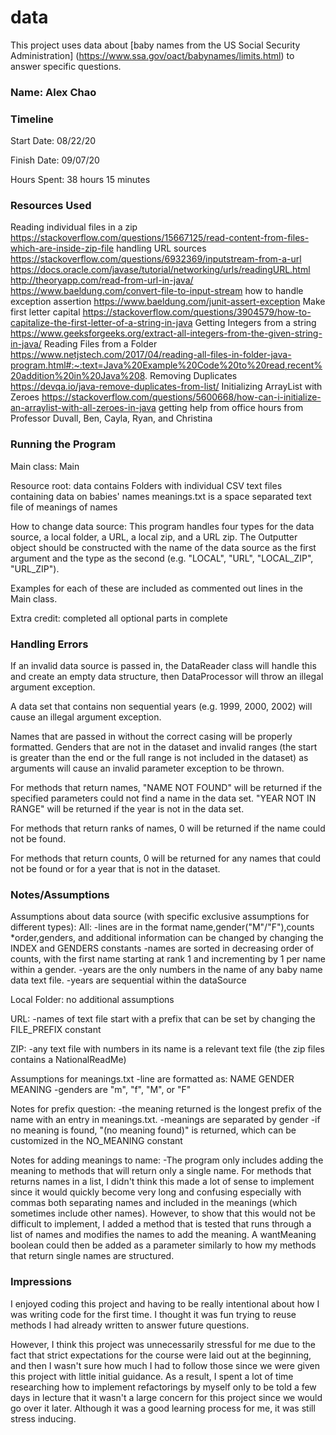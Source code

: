data
====

This project uses data about [baby names from the US Social Security Administration] 
(https://www.ssa.gov/oact/babynames/limits.html) to answer specific questions. 

### Name: Alex Chao

### Timeline

Start Date: 08/22/20

Finish Date: 09/07/20

Hours Spent: 38 hours 15 minutes

### Resources Used
Reading individual files in a zip 
https://stackoverflow.com/questions/15667125/read-content-from-files-which-are-inside-zip-file
handling URL sources
https://stackoverflow.com/questions/6932369/inputstream-from-a-url
https://docs.oracle.com/javase/tutorial/networking/urls/readingURL.html
http://theoryapp.com/read-from-url-in-java/
https://www.baeldung.com/convert-file-to-input-stream
how to handle exception assertion 
https://www.baeldung.com/junit-assert-exception
Make first letter capital 
https://stackoverflow.com/questions/3904579/how-to-capitalize-the-first-letter-of-a-string-in-java
Getting Integers from a string
https://www.geeksforgeeks.org/extract-all-integers-from-the-given-string-in-java/
Reading Files from a Folder
https://www.netjstech.com/2017/04/reading-all-files-in-folder-java-program.html#:~:text=Java%20Example%20Code%20to%20read,recent%20addition%20in%20Java%208.
Removing Duplicates
https://devqa.io/java-remove-duplicates-from-list/
Initializing ArrayList with Zeroes
https://stackoverflow.com/questions/5600668/how-can-i-initialize-an-arraylist-with-all-zeroes-in-java
getting help from office hours from Professor Duvall, Ben, Cayla, Ryan, and Christina 
### Running the Program

Main class: Main 
 
Resource root: data 
contains 
Folders with individual CSV text files containing data on babies' names
meanings.txt is a space separated text file of meanings of names

How to change data source: 
This program handles four types for the data source, a local folder, a URL, a local zip, and a URL 
zip. 
The Outputter object should be constructed with the name of the data source as the first argument 
and the type as the second (e.g. "LOCAL", "URL", "LOCAL_ZIP", "URL_ZIP").

Examples for each of these are included as commented out lines in the Main class. 

Extra credit: completed all optional parts in complete

### Handling Errors

If an invalid data source is passed in, the DataReader class will handle this  and create an 
empty data structure, then DataProcessor will throw an illegal argument exception. 

A data set that contains non sequential years (e.g. 1999, 2000, 2002) will cause an illegal argument 
exception. 

Names that are passed in without the correct casing will be properly formatted. Genders that are not
in the dataset and invalid ranges (the start is greater than the end or the full range is not 
included in the dataset) as arguments will cause an invalid parameter exception to be thrown. 

For methods that return names, "NAME NOT FOUND" will be returned if the specified parameters could not 
find a name in the data set. "YEAR NOT IN RANGE" will be returned if the year is not in the data set.

For methods that return ranks of names, 0 will be returned if the name could not be found. 

For methods that return counts, 0 will be returned for any names that could not be found or for a year
that is not in the dataset.  

### Notes/Assumptions
Assumptions about data source (with specific exclusive assumptions for different types):
All: 
-lines are in the format name,gender("M"/"F"),counts
*order,genders, and additional information can be changed by changing the INDEX and GENDERS constants 
-names are sorted in decreasing order of counts, with the first name starting at rank 1 and incrementing
by 1 per name within a gender.
-years are the only numbers in the name of any baby name data text file. 
-years are sequential within the dataSource 

Local Folder: 
no additional assumptions 

URL: 
-names of text file start with a prefix that can be set by changing the FILE_PREFIX constant

ZIP:
-any text file with numbers in its name is a relevant text file (the zip files contains a 
NationalReadMe)

Assumptions for meanings.txt
-line are formatted as: NAME GENDER MEANING 
-genders are "m", "f", "M", or "F"

Notes for prefix question: 
-the meaning returned is the longest prefix of the name with an entry in meanings.txt.
-meanings are separated by gender
-if no meaning is found, "(no meaning found)" is returned, which can be customized in the NO_MEANING
constant 

Notes for adding meanings to name: 
-The program only includes adding the meaning to methods that will return only a single name. For 
methods that returns names in a list, I didn't think this made a lot of sense to implement since 
it would quickly become very long and confusing especially with commas both separating names and 
included in the meanings (which sometimes include other names). However, to show that this would not
be difficult to implement, I added a method that is tested that runs through a list of names and 
modifies the names to add the meaning. A wantMeaning boolean could then be added as a parameter 
similarly to how my methods that return single names are structured. 

### Impressions

I enjoyed coding this project and having to be really intentional about how I was writing code for
the first time. I thought it was fun trying to reuse methods I had already written to answer future
questions. 

However, I think this project was unnecessarily stressful for me due to the fact that strict 
expectations for the course were laid out at the beginning, and then I wasn't sure how much I had to 
follow those since we were given this project with little initial guidance. As a result, I spent a 
lot of time researching how to implement refactorings by myself only to be told a few days in 
lecture that it wasn't a large concern for this project since we would go over it later. Although it
was a good learning process for me, it was still stress inducing. 



 